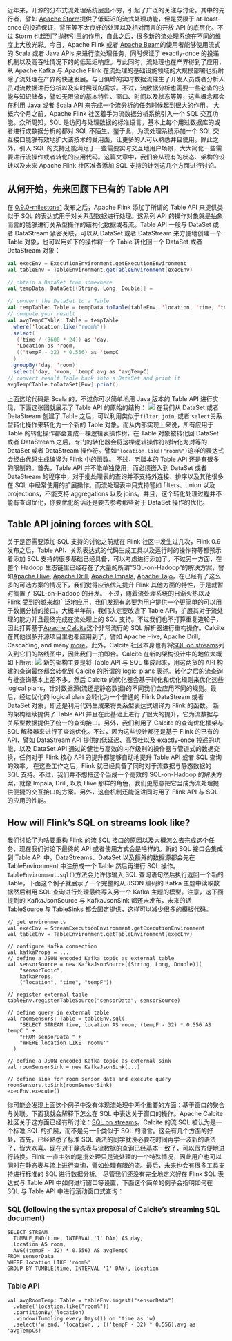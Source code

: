 近年来，开源的分布式流处理系统层出不穷，引起了广泛的关注与讨论。其中的先行者，譬如 [Apache Storm](https://storm.apache.org/)提供了低延迟的流式处理功能，但是受限于 at-least-once 的投递保证，背压等不太良好的处理以及相对而言的开放 API 的底层化。不过 Storm 也起到了抛砖引玉的作用，自此之后，很多新的流处理系统在不同的维度上大放光彩。今日，Apache Flink 或者 [Apache Beam](https://beam.incubator.apache.org/)的使用者能够使用流式的 Scala 或者 Java APIs 来进行流处理任务，同时保证了 exactly-once 的投递机制以及高吞吐情况下的的低延迟响应。与此同时，流处理也在产界得到了应用，从 Apache Kafka 与 Apache Flink 在流处理的基础设施领域的大规模部署也折射除了流处理在产界的快速发展。与日俱增的实时数据流催生了开发人员或者分析人员对流数据进行分析以及实时展现的需求。不过，流数据分析也需要一些必备的技能与知识储备，譬如无限流的基本特性、窗口、时间以及状态等等，这些概念都会在利用 Java 或者 Scala API 来完成一个流分析的任务时候起到很大的作用。
大概六个月之前，Apache Flink 社区着手为流数据分析系统引入一个 SQL 交互功能。众所周知，SQL 是访问与处理数据的标准语言，基本上每个用过数据库的或者进行或数据分析的都对 SQL 不陌生。鉴于此，为流处理系统添加一个 SQL 交互接口能够有效地扩大该技术的受用面，让更多的人可以熟悉并且使用。除此之外，引入 SQL 的支持还能满足于一些需要实时交互地用户场景，大大简化一些需要进行流操作或者转化的应用代码。这篇文章中，我们会从现有的状态、架构的设计以及未来 Apache Flink 社区准备添加 SQL 支持的计划这几个方面进行讨论。

## 从何开始，先来回顾下已有的 Table API

在 [0.9.0-milestone1](http://flink.apache.org/news/2015/04/13/release-0.9.0-milestone1.html) 发布之后，Apache Flink 添加了所谓的 Table API 来提供类似于 SQL 的表达式用于对关系型数据进行处理。这系列 API 的操作对象就是抽象而言的能够进行关系型操作的结构化数据或者流。Table API 一般与 DataSet 或者 DataStream 紧密关联，可以从 DataSet 或者 DataStream 来方便地创建一个 Table 对象，也可以用如下的操作将一个 Table 转化回一个 DataSet 或者 DataStream 对象：

```scala
val execEnv = ExecutionEnvironment.getExecutionEnvironment
val tableEnv = TableEnvironment.getTableEnvironment(execEnv)

// obtain a DataSet from somewhere
val tempData: DataSet[(String, Long, Double)] =

// convert the DataSet to a Table
val tempTable: Table = tempData.toTable(tableEnv, 'location, 'time, 'tempF)
// compute your result
val avgTempCTable: Table = tempTable
 .where('location.like("room%"))
 .select(
   ('time / (3600 * 24)) as 'day,
   'Location as 'room,
   (('tempF - 32) * 0.556) as 'tempC
  )
 .groupBy('day, 'room)
 .select('day, 'room, 'tempC.avg as 'avgTempC)
// convert result Table back into a DataSet and print it
avgTempCTable.toDataSet[Row].print()
```

上面这坨代码是 Scala 的，不过你可以简单地用 Java 版本的 Table API 进行实现，下面这张图就展示了 Table API 的原始的结构：
![](http://flink.apache.org/img/blog/stream-sql/old-table-api.png)
在我们从 DataSet 或者 DataStream 创建了 Table 之后，可以利用类似于`filter`, `join`, 或者 `select`关系型转化操作来转化为一个新的 Table 对象。而从内部实现上来说，所有应用于 Table 的转化操作都会变成一棵逻辑表操作树，在 Table 对象被转化回 DataSet 或者 DataStream 之后，专门的转化器会将这棵逻辑操作符树转化为对等的 DataSet 或者 DataStream 操作符。譬如`'location.like("room%")`这样的表达式会经由代码生成编译为 Flink 中的函数。
不过，老版本的 Table API 还是有很多的限制的。首先，Table API 并不能单独使用，而必须嵌入到 DataSet 或者 DataStream 的程序中，对于批处理表的查询并不支持外连接、排序以及其他很多在 SQL 中经常使用的扩展操作。而流处理表中只支持譬如 filters、union 以及 projections，不能支持 aggregations 以及 joins。并且，这个转化处理过程并不能有查询优化，你要优化的话还是要去参考那些对于 DataSet 操作的优化。

## Table API joining forces with SQL

关于是否需要添加 SQL 支持的讨论之前就在 Flink 社区中发生过几次，Flink 0.9 发布之后，Table API、关系表达式的代码生成工具以及运行时的操作符等都预示着添加 SQL 支持的很多基础已经具备，可以考虑进行添加了。不过另一方面，在整个 Hadoop 生态链里已经存在了大量的所谓“SQL-on-Hadoop”的解决方案，譬如[Apache Hive](https://hive.apache.org/), [Apache Drill](https://drill.apache.org/), [Apache Impala](http://impala.io/), [Apache Tajo](https://tajo.apache.org/)，在已经有了这么多的可选方案的情况下，我们觉得应该优先提升 Flink 其他方面的特性，于是就暂时搁置了 SQL-on-Hadoop 的开发。
不过，随着流处理系统的日渐火热以及 Flink 受到的越来越广泛地应用，我们发现有必要为用户提供一个更简单的可以用于数据分析的接口。大概半年前，我们决定要改造下 Table API，扩展其对于流处理的能力并且最终完成在流处理上的 SQL 支持。不过我们也不打算重复造轮子，因此打算基于[Apache Calcite](https://calcite.apache.org/)这个非常流行的 SQL 解析器进行重构操作。Calcite 在其他很多开源项目里也都应用到了，譬如 Apache Hive, Apache Drill, Cascading, and many [more](https://calcite.apache.org/docs/powered_by.html)。此外，Calcite 社区本身也有将[SQL on streams](https://calcite.apache.org/docs/stream.html)列入到它们的路线图中，因此我们一拍即合。Calcite 在新的架构设计中的地位大概如下所示:
![](http://flink.apache.org/img/blog/stream-sql/new-table-api.png)
新的架构主要是将 Table API 与 SQL 集成起来，用这两货的 API 构建的查询最终都会转化到 Calcite 的所谓的 logicl plans 表述。转化之后的流查询与批查询基本上差不多，然后 Calcite 的优化器会基于转化和优化规则来优化这些 logical plans，针对数据源(流还是静态数据)的不同我们会应用不同的规则。最后，经过优化的 logical plan 会转化为一个普通的 Flink DataStream 或者 DataSet 对象，即还是利用代码生成来将关系型表达式编译为 Flink 的函数。
新的架构继续提供了 Table API 并且在此基础上进行了很大的提升，它为流数据与关系型数据提供了统一的查询接口。另外，我们利用了 Calcite 的查询优化框架与 SQL 解释器来进行了查询优化。不过，因为这些设计都还是基于 Flink 的已有的 API，譬如 DataStream API 提供的低延迟、高吞吐以及 exactly-once 投递的功能，以及 DataSet API 通过的健壮与高效的内存级别的操作器与管道式的数据交换，任何对于 Flink 核心 API 的提升都能够自动地提升 Table API 或者 SQL 查询的效率。
在这些工作之后，Flink 就已经具备了同时对于流数据与静态数据的 SQL 支持。不过，我们并不想把这个当成一个高效的 SQL-on-Hadoop 的解决方案，就像 Impala, Drill, 以及 Hive 那样的角色，我们更愿意把它当成为流处理提供便捷的交互接口的方案。另外，这套机制还能促进同时用了 Flink API 与 SQL 的应用的性能。

## How will Flink’s SQL on streams look like?

我们讨论了为啥要重构 Flink 的流 SQL 接口的原因以及大概怎么去完成这个任务，现在我们讨论下最终的 API 或者使用方式会是啥样的。新的 SQL 接口会集成到 Table API 中。DataStreams、DataSet 以及额外的数据源都会先在 TableEnvironment 中注册成一个 Table 然后再进行 SQL 操作。`TableEnvironment.sql()`方法会允许你输入 SQL 查询语句然后执行返回一个新的 Table，下面这个例子就展示了一个完整的从 JSON 编码的 Kafka 主题中读取数据然后利用 SQL 查询进行处理最终写入另一个 Kafka 主题的模型。注意，这下面提到的 KafkaJsonSource 与 KafkaJsonSink 都还未发布，未来的话 TableSource 与 TableSinks 都会固定提供，这样可以减少很多的模板代码。

```
// get environments
val execEnv = StreamExecutionEnvironment.getExecutionEnvironment
val tableEnv = TableEnvironment.getTableEnvironment(execEnv)

// configure Kafka connection
val kafkaProps = ...
// define a JSON encoded Kafka topic as external table
val sensorSource = new KafkaJsonSource[(String, Long, Double)](
    "sensorTopic",
    kafkaProps,
    ("location", "time", "tempF"))

// register external table
tableEnv.registerTableSource("sensorData", sensorSource)

// define query in external table
val roomSensors: Table = tableEnv.sql(
    "SELECT STREAM time, location AS room, (tempF - 32) * 0.556 AS tempC " +
    "FROM sensorData " +
    "WHERE location LIKE 'room%'"
  )

// define a JSON encoded Kafka topic as external sink
val roomSensorSink = new KafkaJsonSink(...)

// define sink for room sensor data and execute query
roomSensors.toSink(roomSensorSink)
execEnv.execute()
```

你可能会发现上面这个例子中没有体现流处理中两个重要的方面：基于窗口的聚合与关联。下面我就会解释下怎么在 SQL 中表达关于窗口的操作。Apache Calcite 社区关于这方面已经有所讨论：[SQL on streams](https://calcite.apache.org/docs/stream.html)。Calcite 的流 SQL 被认为是一个标准 SQL 的扩展，而不是另一个类似于 SQL 的语言。这会有几个方面的好处，首先，已经熟悉了标准 SQL 语法的同学就没必要花时间再学一波新的语法了，皆大欢喜。现在对于静态表与流数据的查询已经基本一致了，可以很方便地进行转换。Flink 一直主张的是批处理只是流处理的一个特殊情况，因此用户也可以同时在静态表与流上进行查询，譬如处理有限的流。最后，未来也会有很多工具支持进行标准的 SQL 进行数据分析。
尽管我们还没有完全地定义好在 Flink SQL 表达式与 Table API 中如何进行窗口等设置，下面这个简单的例子会指明如何在 SQL 与 Table API 中进行滚动窗口式查询：

### SQL (following the syntax proposal of Calcite’s streaming SQL document)

```
SELECT STREAM
  TUMBLE_END(time, INTERVAL '1' DAY) AS day,
  location AS room,
  AVG((tempF - 32) * 0.556) AS avgTempC
FROM sensorData
WHERE location LIKE 'room%'
GROUP BY TUMBLE(time, INTERVAL '1' DAY), location
```

### Table API

```
val avgRoomTemp: Table = tableEnv.ingest("sensorData")
  .where('location.like("room%"))
  .partitionBy('location)
  .window(Tumbling every Days(1) on 'time as 'w)
  .select('w.end, 'location, , (('tempF - 32) * 0.556).avg as 'avgTempCs)
```
